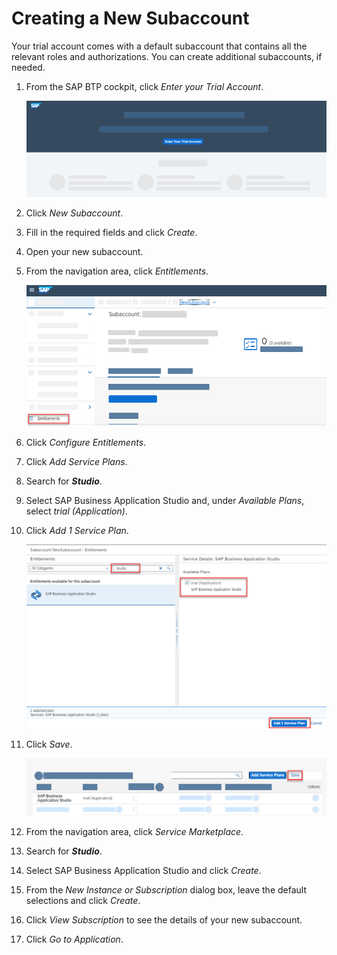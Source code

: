<!-- loioc44668ec8b4546da8b7bcc4b8e7a218a -->

# Creating a New Subaccount

Your trial account comes with a default subaccount that contains all the relevant roles and authorizations. You can create additional subaccounts, if needed.

1.  From the SAP BTP cockpit, click *Enter your Trial Account*.

    ![](images/Enter_Trial_Account_7fd9d26.png)

2.  Click *New Subaccount*.
3.  Fill in the required fields and click *Create*.
4.  Open your new subaccount.
5.  From the navigation area, click *Entitlements*.

    ![](images/Entitlements_5f196b2.png)

6.  Click *Configure Entitlements*.
7.  Click *Add Service Plans*.
8.  Search for ***Studio***.
9.  Select SAP Business Application Studio and, under *Available Plans*, select *trial \(Application\)*.
10. Click *Add 1 Service Plan*.

    ![](images/Add_Service_Plan_and_Entitlement_251495f.png)

11. Click *Save*.

    ![](images/save_entitlements_1e2d42f.png)

12. From the navigation area, click *Service Marketplace*.
13. Search for ***Studio***.
14. Select SAP Business Application Studio and click *Create*.
15. From the *New Instance or Subscription* dialog box, leave the default selections and click *Create*.
16. Click *View Subscription* to see the details of your new subaccount.
17. Click *Go to Application*.

